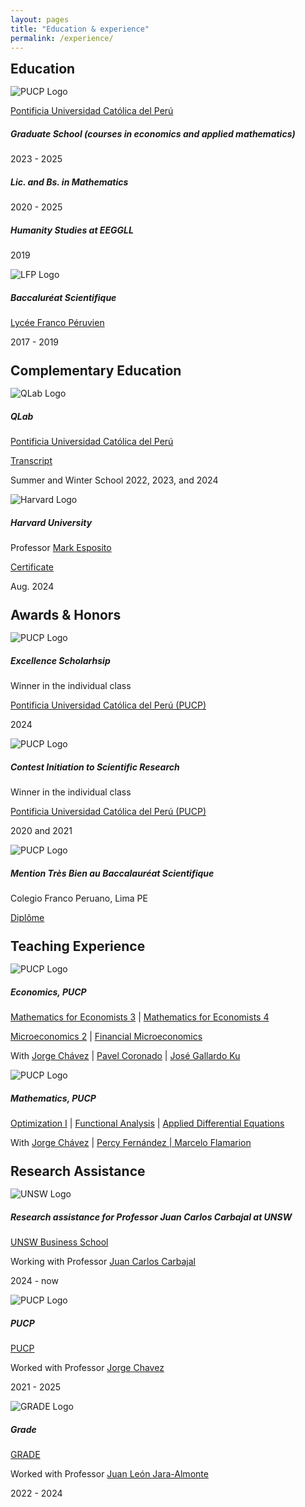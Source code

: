 ```yaml
---
layout: pages
title: "Education & experience"
permalink: /experience/
---
```


<style>
  .content-experience {
    max-width: 800px;
    margin: 0 auto;
  }
  
  .content-experience h2,
  .content-experience h3,
  .content-experience h4,
  .content-experience h5 {
    text-align: left;
    margin-left: 0;
  }
  
  h2 {
    margin-bottom: 15px;
    margin-top: 25px;
  }

  h2:first-child {
    margin-top: 0px;
  }
 h4 {
    margin: 25px 0;
  }
  
  .card-header img {
    display: block;
    margin: 0;
  }
  
  .card-body {
    text-align: left;
  }
  
  @media (max-width: 768px) {
    .card {
      width: 100% !important;
      margin: 10px 0;
    }
  }
   @media (max-width: 300px) {
    .card {
      width: 100% !important;
      margin: 5px 0;

    }
    
   .card-header img{
      width:30px;
   }

   .card-title{
      font-size: 14px !important;
   }
   .card-text{
      font-size: 12px !important;
   }

  }
</style>

<div class="content-experience">
  <!-- Education -->
  <h2>Education</h2>
  
  <div class="card">
    <div class="card-header">
      <img draggable="false" src="{{ "/assets/img/institutions/pucp-logo.png" |
        relative_url }}" alt="PUCP Logo">
    </div>
    <div class="card-body">
      <p class="card-text">
        <a href="https://www.pucp.edu.pe/carrera/matematicas/">Pontificia
          Universidad Católica del Perú</a>
      </p>
      <h5 class="card-title"> Graduate School (courses in economics and applied mathematics)</h5>
      <p class="card-text">
        2023 - 2025
      </p>
      <h5 class="card-title"> Lic. and Bs. in Mathematics</h5>
      <p class="card-text">
        2020 - 2025
      </p>
      <h5 class="card-title"> Humanity Studies at EEGGLL</h5>
      <p class="card-text">
        2019
      </p>
    </div>
  </div>
  
  <div class="card">
    <div class="card-header">
      <img draggable="false"
        src="{{ "/assets/img/institutions/LyceeFrancoPeruvien.png" | relative_url
        }}" alt="LFP Logo">
    </div>
    <div class="card-body">
      <h5 class="card-title">Baccaluréat Scientifique</h5>
      <p class="card-text"> <a href="https://lfrancope.edu.pe/">Lycée Franco
          Péruvien</a></p>
      <p class="card-text">2017 - 2019</p>
    </div>
  </div>
  
  <!-- Complementary Education -->
  <h2>Complementary Education</h2>
  
  <div class="card">
    <div class="card-header">
      <img draggable="false" src="{{ "/assets/img/institutions/qlab_logo.png"
        | relative_url }}" alt="QLab Logo">
    </div>
    <div class="card-body">
      <h5 class="card-title">QLab</h5>
      <p class="card-text">
        <a href="https://qlab.pucp.edu.pe/">Pontificia Universidad Católica
          del Perú</a>
      </p>
      <p class="card-text">
        <a href="{{ "/files/education-and-experience/diplomados_marcelo_gallardo.pdf"
          | relative_url }}">Transcript</a>
      </p>
      <p class="card-text">Summer and Winter School 2022, 2023, and 2024</p>
    </div>
  </div>
  
  <div class="card">
    <div class="card-header">
      <img draggable="false"
        src="{{ "/assets/img/institutions/harvard-logo.png" | relative_url }}"
        alt="Harvard Logo">
    </div>
    <div class="card-body">
      <h5 class="card-title">Harvard University</h5>
      <p class="card-text">
        Professor <a
          href="https://professional.dce.harvard.edu/faculty/mark-esposito/">Mark
          Esposito</a>
      </p>
      <p class="card-text">
        <a href="{{ "/files/education-and-experience/harvard_certificate.pdf"
          | relative_url }}">Certificate</a>
      </p>
      <p class="card-text">Aug. 2024</p>
    </div>
  </div>


  <!-- Awards & Honors -->
  <h2>Awards & Honors</h2>
    
  <div class="card">
    <div class="card-header">
      <img draggable="false" src="{{ "/assets/img/institutions/pucp-logo.png" |
        relative_url }}" alt="PUCP Logo">
    </div>
    <div class="card-body">
      <h5 class="card-title">Excellence Scholarhsip</h5>
      <p class="card-text">Winner in the individual class</p>
      <p class="card-text">
        <a href="https://www.pucp.edu.pe/carrera/matematicas/">Pontificia
          Universidad Católica del Perú (PUCP)</a>
      </p>
      <p class="card-text">2024</p>
    </div>
  </div>  

  <div class="card">
    <div class="card-header">
      <img draggable="false" src="{{ "/assets/img/institutions/pucp-logo.png" |
        relative_url }}" alt="PUCP Logo">
    </div>
    <div class="card-body">
      <h5 class="card-title"> Contest Initiation to Scientific Research</h5>
      <p class="card-text">Winner in the individual class</p>
      <p class="card-text">
        <a href="https://www.pucp.edu.pe/carrera/matematicas/">Pontificia
          Universidad Católica del Perú (PUCP)</a>
      </p>
      <p class="card-text">2020 and 2021</p>
    </div>
  </div>

  <div class="card">
    <div class="card-header">
      <img draggable="false"
        src="{{ "/assets/img/institutions/LyceeFrancoPeruvien.png" |
        relative_url }}" alt="PUCP Logo">
    </div>
    <div class="card-body">
      <h5 class="card-title">Mention Très Bien au Baccalauréat
        Scientifique</h5>
      <p class="card-text">Colegio Franco Peruano, Lima PE</p>
      <p class="card-text">
        <a href="{{ "/files/education-and-experience/bac_s_releve_notes.pdf" |
          relative_url }}">Diplôme</a>
      </p>
    </div>
  
  </div>

  <h2>Teaching Experience</h2>
  
  <div class="card">
    <div class="card-header">
      <img draggable="false" src="{{ "/assets/img/institutions/pucp-logo.png" |
        relative_url }}" alt="PUCP Logo">
    </div>
    <div class="card-body">
      <h5 class="card-title">Economics, PUCP</h5>
      <p class="card-text">
        <a href="{{ "/courses/mathematics-for-economists-3/2022-1" |
          relative_url }}">Mathematics for Economists 3</a> |
        <a href="{{ "/courses/mathematics-for-economists-4/2022-2" |
          relative_url }}">Mathematics for Economists 4</a>
      </p>
      <p class="card-text">
        <a href="{{ "/courses/microeconomics/2024-2" | relative_url
          }}">Microeconomics 2</a> |
        <a href="{{ "/courses/financial-microeconomics/2024-2/" | relative_url
          }}">Financial Microeconomics</a>
      </p>
      <p class="card-text">
        With <a href="https://www.pucp.edu.pe/profesor/jorge-chavez-fuentes"
          target="_blank">Jorge Chávez</a> |
        <a href="https://www.pucp.edu.pe/profesor/pavel-coronado-castellanos"
          target="_blank">Pavel Coronado</a> |
        <a href="https://es.wikipedia.org/wiki/Jos%C3%A9_Gallardo_Ku"
          target="_blank">José Gallardo Ku</a>
      </p>
    </div>
  
  </div>
  
  <div class="card">
    <div class="card-header">
      <img draggable="false" src="{{ "/assets/img/institutions/pucp-logo.png" |
        relative_url }}" alt="PUCP Logo">
    </div>
    <div class="card-body">
      <h5 class="card-title">Mathematics, PUCP</h5>
      <p class="card-text">
        <a href="{{ "/courses/optimization-i/2024-1" | relative_url
          }}">Optimization I</a> |
        <a href="{{ "/courses/functional-analysis/2024-1" | relative_url
          }}">Functional Analysis</a> | <a href="{{ "/courses/courses/applied-differential-equations/2025/2" | relative_url
          }}">Applied Differential Equations</a>
      </p>
      <p class="card-text">
        With <a href="https://www.pucp.edu.pe/profesor/jorge-chavez-fuentes"
          target="_blank">Jorge Chávez</a> | 
        <a href="https://www.pucp.edu.pe/profesor/percy-fernandez-sanchez"
          target="_blank">Percy Fernández | <a href="https://www.pucp.edu.pe/profesor/marcelo-velloso-flamarion-  vasconcellos" target="_blank">Marcelo Flamarion </a>
      </p>
    </div>

  </div>

</div>

<h2>Research Assistance </h2>
  
  <div class="card">
    <div class="card-header">
      <img draggable="false" src="{{ "/assets/img/institutions/unsw.png" |
        relative_url }}" alt="UNSW Logo">
    </div>
    <div class="card-body">
      <h5 class="card-title">Research assistance for Professor Juan Carlos Carbajal at UNSW</h5>
      <p class="card-text">
        <a href="https://www.unsw.edu.au/business/our-schools/economics">UNSW
          Business School</a>
      </p>
      <p class="card-text">
        Working with Professor <a
          href="https://sites.google.com/site/carbajaleconomics/home"
          target="_blank">Juan Carlos Carbajal</a>
      </p>
      <p class="card-text">2024 - now</p>
    </div>
  </div>

 <div class="card">
    <div class="card-header">
      <img draggable="false" src="{{ "/assets/img/institutions/pucp-logo.png"
        | relative_url }}" alt="PUCP Logo">
    </div>
    <div class="card-body">
      <h5 class="card-title">PUCP</h5>
      <p class="card-text">
        <a
          href="https://cris.pucp.edu.pe/en/persons/jorge-richard-chavez-fuentes">PUCP</a>
      </p>
      <p class="card-text">
        Worked with Professor <a
          href="https://cris.pucp.edu.pe/en/persons/jorge-richard-chavez-fuentes"
          target="_blank">Jorge Chavez</a>
      </p>
      <p class="card-text">2021 - 2025</p>
    </div>
  </div>
  
  <div class="card">
    <div class="card-header">
      <img draggable="false" src="{{ "/assets/img/institutions/grade_logo.png"
        | relative_url }}" alt="GRADE Logo">
    </div>
    <div class="card-body">
      <h5 class="card-title">Grade</h5>
      <p class="card-text">
        <a
          href="https://www.grade.org.pe/en/investigadores/personal/jleon/">GRADE</a>
      </p>
      <p class="card-text">
        Worked with Professor <a
          href="https://www.grade.org.pe/en/investigadores/personal/jleon/"
          target="_blank">Juan León Jara-Almonte</a>
      </p>
      <p class="card-text">2022 - 2024</p>
    </div>
  </div>

</div>
